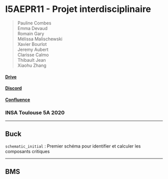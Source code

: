 # I5AEPR11 - Projet interdisciplinaire


> Pauline Combes <br> 
> Emma Devaud <br>
> Romain Gary <br>
> Mélissa Malischewski <br>
> Xavier Bourlot <br>
> Jeremy Aubert <br>
> Clarisse Calmo <br>
> Thibault Jean  <br>
> Xiaohu Zhang <br>


#### [Drive](https://drive.google.com/drive/folders/1-SFvpA1gzc2IVzgCnODUU9VLPYTG9q0a?usp=sharing)

#### [Discord](https://discord.gg/qqvn4z)

#### [Confluence](https://espe.atlassian.net/wiki/spaces/PI/overview?homepageId=131077)

### INSA Toulouse 5A 2020

---

## Buck

`schematic_initial` : Premier schéma pour identifier et calculer les composants critiques

---

## BMS
